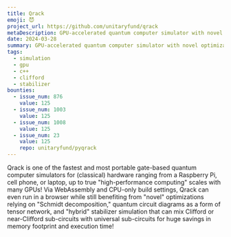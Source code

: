 ```yaml
---
title: Qrack
emoji: 😈
project_url: https://github.com/unitaryfund/qrack
metaDescription: GPU-accelerated quantum computer simulator with novel optimizations
date: 2024-03-28
summary: GPU-accelerated quantum computer simulator with novel optimizations
tags:
  - simulation
  - gpu
  - c++
  - clifford
  - stabilizer
bounties:
  - issue_num: 876
    value: 125
  - issue_num: 1003
    value: 125
  - issue_num: 1008
    value: 125
  - issue_num: 23
    value: 125
    repo: unitaryfund/pyqrack
---
```


Qrack is one of the fastest and most portable gate-based quantum computer simulators for (classical) hardware ranging from a Raspberry Pi, cell phone, or laptop, up to true "high-performance computing" scales with many GPUs! Via WebAssembly and CPU-only build settings, Qrack can even run in a browser while still benefiting from "novel" optimizations relying on "Schmidt decomposition," quantum circuit diagrams as a form of tensor network, and "hybrid" stabilizer simulation that can mix Clifford or near-Clifford sub-circuits with universal sub-circuits for huge savings in memory footprint and execution time!
